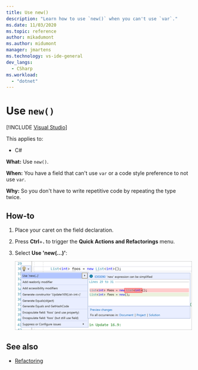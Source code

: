 ```yaml
---
title: Use new()
description: "Learn how to use `new()` when you can't use `var`."
ms.date: 11/03/2020
ms.topic: reference
author: mikadumont
ms.author: midumont
manager: jmartens
ms.technology: vs-ide-general
dev_langs:
  - CSharp
ms.workload:
  - "dotnet"
---
```

# Use `new()`

 [!INCLUDE [Visual Studio](~/includes/applies-to-version/vs-not-mac.md)]

This applies to:

- C#

**What:** Use `new()`.

**When:** You have a field that can't use `var` or a code style preference to not use `var`.

**Why:** So you don't have to write repetitive code by repeating the type twice.

## How-to

1. Place your caret on the field declaration.

2. Press **Ctrl**+**.** to trigger the **Quick Actions and Refactorings** menu.

3. Select **Use 'new(…)'**:

    ![Use 'new(...)'](media/use-new.png)

## See also

- [Refactoring](../refactoring-in-visual-studio.md)
